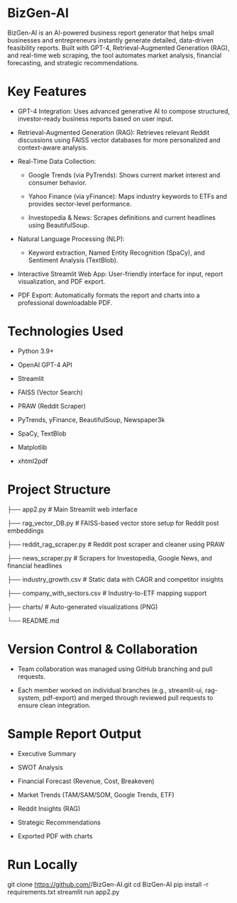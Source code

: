 # BizGen-AI

BizGen-AI is an AI-powered business report generator that helps small businesses and entrepreneurs instantly generate detailed, data-driven feasibility reports. Built with GPT-4, Retrieval-Augmented Generation (RAG), and real-time web scraping, the tool automates market analysis, financial forecasting, and strategic recommendations.

# Key Features

- GPT-4 Integration: Uses advanced generative AI to compose structured, investor-ready business reports based on user input.

- Retrieval-Augmented Generation (RAG): Retrieves relevant Reddit discussions using FAISS vector databases for more personalized and context-aware analysis.

- Real-Time Data Collection:

    - Google Trends (via PyTrends): Shows current market interest and consumer behavior.

    - Yahoo Finance (via yFinance): Maps industry keywords to ETFs and provides sector-level performance.

    - Investopedia & News: Scrapes definitions and current headlines using BeautifulSoup.

- Natural Language Processing (NLP):

    - Keyword extraction, Named Entity Recognition (SpaCy), and Sentiment Analysis (TextBlob).

- Interactive Streamlit Web App: User-friendly interface for input, report visualization, and PDF export.

- PDF Export: Automatically formats the report and charts into a professional downloadable PDF.

# Technologies Used

- Python 3.9+

- OpenAI GPT-4 API

- Streamlit

- FAISS (Vector Search)

- PRAW (Reddit Scraper)

- PyTrends, yFinance, BeautifulSoup, Newspaper3k

- SpaCy, TextBlob

- Matplotlib

- xhtml2pdf

# Project Structure

├── app2.py                  # Main Streamlit web interface

├── rag_vector_DB.py         # FAISS-based vector store setup for Reddit post embeddings

├── reddit_rag_scraper.py    # Reddit post scraper and cleaner using PRAW

├── news_scraper.py          # Scrapers for Investopedia, Google News, and financial headlines

├── industry_growth.csv      # Static data with CAGR and competitor insights

├── company_with_sectors.csv # Industry-to-ETF mapping support

├── charts/                  # Auto-generated visualizations (PNG)

└── README.md

# Version Control & Collaboration

- Team collaboration was managed using GitHub branching and pull requests.

- Each member worked on individual branches (e.g., streamlit-ui, rag-system, pdf-export) and merged through reviewed pull requests to ensure clean integration.

# Sample Report Output

- Executive Summary

- SWOT Analysis

- Financial Forecast (Revenue, Cost, Breakeven)

- Market Trends (TAM/SAM/SOM, Google Trends, ETF)

- Reddit Insights (RAG)

- Strategic Recommendations

- Exported PDF with charts

# Run Locally

git clone https://github.com/<your-username>/BizGen-AI.git
cd BizGen-AI
pip install -r requirements.txt
streamlit run app2.py
